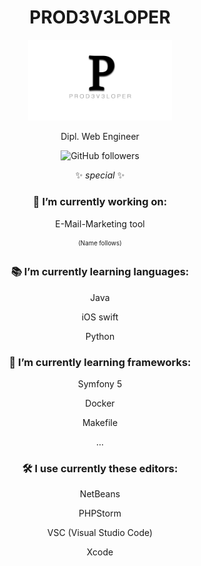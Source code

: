 <div align="center">

<h1>PROD3V3LOPER</h1>

<img src="logo.png" width="230">
<p>Dipl. Web Engineer</p>

![GitHub followers](https://img.shields.io/github/followers/prod3v3loper?label=Follow&style=social)

✨ _special_ ✨

### 🔭 I’m currently working on:

E-Mail-Marketing tool

<sub><sup>(Name follows)</sup></sub>

### 📚 I’m currently learning languages:

Java

iOS swift

Python

### 📒 I’m currently learning frameworks:

Symfony 5

Docker

Makefile

...

### 🛠 I use currently these editors:

NetBeans

PHPStorm

VSC (Visual Studio Code)

Xcode

<!--
- 👯 I’m looking to collaborate on ...
- 🤔 I’m looking for help with ...
- 💬 Ask me about ...
- 📫 How to reach me: ...
- 😄 Pronouns: ...
- ⚡ Fun fact: ...
-->
</div>
